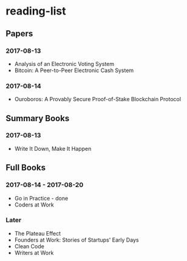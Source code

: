 # reading-list

## Papers
### 2017-08-13
* Analysis of an Electronic Voting System
* Bitcoin: A Peer-to-Peer Electronic Cash System

### 2017-08-14
* Ouroboros: A Provably Secure Proof-of-Stake Blockchain Protocol

## Summary Books
### 2017-08-13
* Write It Down, Make It Happen

## Full Books
### 2017-08-14 - 2017-08-20
* Go in Practice - done
* Coders at Work

### Later
* The Plateau Effect
* Founders at Work: Stories of Startups' Early Days
* Clean Code
* Writers at Work
